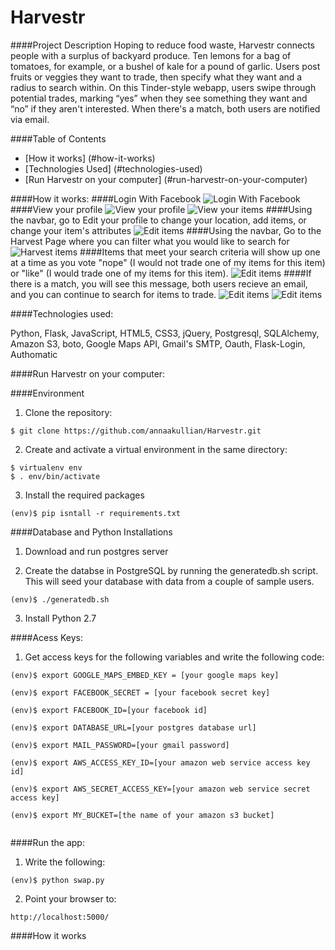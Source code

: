 Harvestr
========

####Project Description
Hoping to reduce food waste, Harvestr connects people with a surplus of backyard produce.  Ten lemons for a bag of tomatoes, for example, or a bushel of kale for a pound of garlic. Users post fruits or veggies they want to trade, then specify what they want and a radius to search within. On this Tinder-style webapp, users swipe through potential trades, marking “yes” when they see something they want and “no” if they aren't interested. When there's a match, both users are notified via email.

####Table of Contents
- [How it works] (#how-it-works)
- [Technologies Used] (#technologies-used)
- [Run Harvestr on your computer] (#run-harvestr-on-your-computer)

####How it works:
####Login With Facebook
![Login With Facebook](/static/images/screenshot1.jpg)
####View your profile
![View your profile](/static/images/screenshot2.jpg)
![View your items](/static/images/screenshot3.jpg)
####Using the navbar, go to Edit your profile to change your location, add items, or change your item's attributes
![Edit items](/static/images/screenshot4.jpg)
####Using the navbar, Go to the Harvest Page where you can filter what you would like to search for
![Harvest items](/static/images/screenshot6.jpg)
####Items that meet your search criteria will show up one at a time as you vote "nope" (I would not trade one of my items for this item) or "like" (I would trade one of my items for this item).
![Edit items](/static/images/screenshot7.jpg)
####If there is a match, you will see this message, both users recieve an email, and you can continue to search for items to trade.
![Edit items](/static/images/screenshot9.jpg)
![Edit items](/static/images/screenshot11.jpg)

####Technologies used:

Python, Flask, JavaScript, HTML5, CSS3, jQuery, Postgresql, SQLAlchemy, Amazon S3, boto, Google Maps API, Gmail's SMTP, Oauth, Flask-Login, Authomatic 


####Run Harvestr on your computer:

####Environment

1) Clone the repository:
<pre><code>$ git clone https://github.com/annaakullian/Harvestr.git</code></pre>

2) Create and activate a virtual environment in the same directory:
<pre><code>$ virtualenv env
$ . env/bin/activate
</code></pre>

3) Install the required packages 
<pre><code>(env)$ pip isntall -r requirements.txt </code></pre>

####Database and Python Installations

1) Download and run postgres server

2) Create the databse in PostgreSQL by running the generatedb.sh script. This will seed your database with data from a couple of sample users.
<pre><code>(env)$ ./generatedb.sh </code></pre>

3) Install Python 2.7

####Acess Keys:

1) Get access keys for the following variables and write the following code:
<pre><code>(env)$ export GOOGLE_MAPS_EMBED_KEY = [your google maps key]<br/>
(env)$ export FACEBOOK_SECRET = [your facebook secret key]<br/>
(env)$ export FACEBOOK_ID=[your facebook id]<br/>
(env)$ export DATABASE_URL=[your postgres database url]<br/>
(env)$ export MAIL_PASSWORD=[your gmail password]<br/>
(env)$ export AWS_ACCESS_KEY_ID=[your amazon web service access key id]<br/>
(env)$ export AWS_SECRET_ACCESS_KEY=[your amazon web service secret access key]<br/>
(env)$ export MY_BUCKET=[the name of your amazon s3 bucket]<br/>
</code></pre>

####Run the app:

1) Write the following:
<pre><code>(env)$ python swap.py</code></pre>

2) Point your browser to:
<pre><code>http://localhost:5000/</code></pre>

  
####How it works

